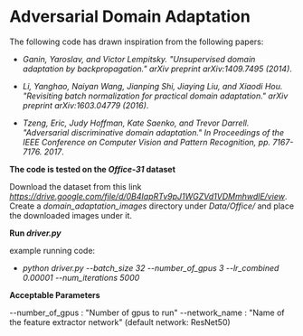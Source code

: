 # Adversarial Domain Adaptation

The following code has drawn inspiration from the following papers:

- *Ganin, Yaroslav, and Victor Lempitsky. "Unsupervised domain adaptation by backpropagation." arXiv preprint arXiv:1409.7495 (2014)*.

- *Li, Yanghao, Naiyan Wang, Jianping Shi, Jiaying Liu, and Xiaodi Hou. "Revisiting batch normalization for practical domain adaptation." arXiv preprint arXiv:1603.04779 (2016)*.

- *Tzeng, Eric, Judy Hoffman, Kate Saenko, and Trevor Darrell. "Adversarial discriminative domain adaptation." In Proceedings of the IEEE Conference on Computer Vision and Pattern Recognition, pp. 7167-7176. 2017*.

**The code is tested on the _Office-31_ dataset**

Download the dataset from this link *https://drive.google.com/file/d/0B4IapRTv9pJ1WGZVd1VDMmhwdlE/view*. Create a *domain_adaptation_images* directory under *Data/Office/* and place the downloaded images under it.

**Run _driver.py_**

example running code:

- *python driver.py --batch_size 32 --number_of_gpus 3 --lr_combined 0.00001 --num_iterations 5000*

**Acceptable Parameters**

--number_of_gpus  : "Number of gpus to run"
--network_name    : "Name of the feature extractor network"  (default network: ResNet50)  



